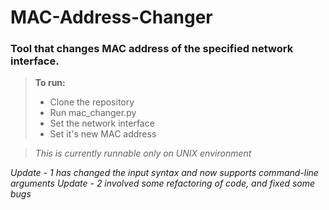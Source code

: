 # MAC-Address-Changer
### Tool that changes MAC address of the specified network interface.

>**To run:**
>- Clone the repository
>- Run mac_changer.py
>- Set the network interface
>- Set it's new MAC address

>*This is currently runnable only on UNIX environment*

*Update - 1 has changed the input syntax and now supports command-line arguments*
*Update - 2 involved some refactoring of code, and fixed some bugs*

